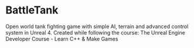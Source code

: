 # BattleTank
Open world tank fighting game with simple AI, terrain and advanced control system in Unreal 4. Created while following the course: The Unreal Engine Developer Course - Learn C++ &amp; Make Games

